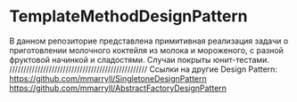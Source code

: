 # TemplateMethodDesignPattern
В данном репозиторие представлена примитивная реализация задачи о приготовлении молочного коктейля из молока и мороженого, с разной фруктовой начинкой и сладостями. Случаи покрыты юнит-тестами.
/////////////////////////////////////////////////
Сcылки на другие Design Pattern:
https://github.com/mmarryll/SingletoneDesignPattern
https://github.com/mmarryll/AbstractFactoryDesignPattern 
